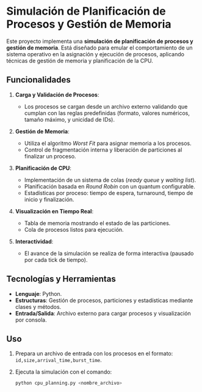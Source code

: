 # Simulación de Planificación de Procesos y Gestión de Memoria

Este proyecto implementa una **simulación de planificación de procesos y gestión de memoria**. Está diseñado para emular el comportamiento de un sistema operativo en la asignación y ejecución de procesos, aplicando técnicas de gestión de memoria y planificación de la CPU.

## Funcionalidades

1. **Carga y Validación de Procesos**:
   - Los procesos se cargan desde un archivo externo validando que cumplan con las reglas predefinidas (formato, valores numéricos, tamaño máximo, y unicidad de IDs).

2. **Gestión de Memoria**:
   - Utiliza el algoritmo *Worst Fit* para asignar memoria a los procesos.
   - Control de fragmentación interna y liberación de particiones al finalizar un proceso.

3. **Planificación de CPU**:
   - Implementación de un sistema de colas (*ready queue* y *waiting list*).
   - Planificación basada en *Round Robin* con un quantum configurable.
   - Estadísticas por proceso: tiempo de espera, turnaround, tiempo de inicio y finalización.

4. **Visualización en Tiempo Real**:
   - Tabla de memoria mostrando el estado de las particiones.
   - Cola de procesos listos para ejecución.

5. **Interactividad**:
   - El avance de la simulación se realiza de forma interactiva (pausado por cada tick de tiempo).

## Tecnologías y Herramientas

- **Lenguaje**: Python.
- **Estructuras**: Gestión de procesos, particiones y estadísticas mediante clases y métodos.
- **Entrada/Salida**: Archivo externo para cargar procesos y visualización por consola.

## Uso

1. Prepara un archivo de entrada con los procesos en el formato:  
   `id,size,arrival_time,burst_time`.

2. Ejecuta la simulación con el comando:  
   ```bash
   python cpu_planning.py <nombre_archivo>
